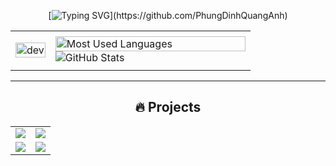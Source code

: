 <div align="center">
  
<!-- Typing SVG -->
[![Typing SVG](https://readme-typing-svg.demolab.com?font=Rubik&size=20&pause=1000&color=E67E22&background=FEF5E7&center=true&vCenter=true&width=630&lines=👋Hello!+I'm+Quang+Anh;+🎯I'm+interested+in+Machine+Learning,+Deep+Learning+(AI+Project);🌱Wishing+you+a+day+full+of+smiles!)](https://github.com/PhungDinhQuangAnh)

<table style="width:100%;">
  <tr>
    <td>
      <p align="center"> 
        <img src="https://cdn.dribbble.com/users/1059583/screenshots/4171367/coding-freak.gif" alt="dev" width="100%"/>
      </p>
    </td>
    <td>
      <!-- Biểu đồ ngôn ngữ -->
      <img src="https://github-readme-stats-anuraghazra1.vercel.app/api/top-langs/?username=PhungDinhQuangAnh&layout=compact&hide=CSS&langs_count=6&theme=vue" alt="Most Used Languages" width="100%" />
      <!-- Thống kê tổng -->
      <img src="https://github-readme-stats-anuraghazra1.vercel.app/api?username=PhungDinhQuangAnh&show_icons=true&theme=github_light" alt="GitHub Stats" />
    </td>
  </tr>
</table>

---

## 🔥 Projects

<table>
  <tr>
    <td align="center" width="50%">
      <a href="https://github.com/vietnh1009/QuickDraw">
        <img src="https://github-readme-stats.vercel.app/api/pin/?username=vietnh1009&repo=QuickDraw&theme=tokyonight" />
      </a>
    </td>
    <td align="center" width="50%">
      <a href="https://github.com/vietnh1009/ASCII-generator">
        <img src="https://github-readme-stats.vercel.app/api/pin/?username=vietnh1009&repo=ASCII-generator&theme=dracula" />
      </a>
    </td>
  </tr>
  <tr>
    <td align="center">
      <a href="https://github.com/vietnh1009/Super-mario-bros-A3C-pytorch">
        <img src="https://github-readme-stats.vercel.app/api/pin/?username=vietnh1009&repo=Super-mario-bros-A3C-pytorch&theme=onedark" />
      </a>
    </td>
    <td align="center">
      <a href="https://github.com/vietnh1009/Street-fighter-A3C-ICM-pytorch/">
        <img src="https://github-readme-stats.vercel.app/api/pin/?username=vietnh1009&repo=Street-fighter-A3C-ICM-pytorch&theme=gruvbox" />
      </a>    
    </td>
  </tr>
</table>

</div>



 

